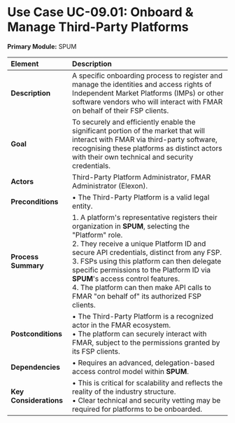 
# Use Case UC-09.01: Onboard & Manage Third-Party Platforms
**Primary Module:** SPUM

| Element             | Description                                                                                                                                                                                                                            |
| :------------------ | :------------------------------------------------------------------------------------------------------------------------------------------------------------------------------------------------------------------------------------ |
| **Description**     | A specific onboarding process to register and manage the identities and access rights of Independent Market Platforms (IMPs) or other software vendors who will interact with FMAR on behalf of their FSP clients.                              |
| **Goal**            | To securely and efficiently enable the significant portion of the market that will interact with FMAR via third-party software, recognising these platforms as distinct actors with their own technical and security credentials.            |
| **Actors**          | Third-Party Platform Administrator, FMAR Administrator (Elexon).                                                                                                                                                                         |
| **Preconditions**   | • The Third-Party Platform is a valid legal entity. |
| **Process Summary** | 1. A platform's representative registers their organization in **SPUM**, selecting the "Platform" role. <br> 2. They receive a unique Platform ID and secure API credentials, distinct from any FSP. <br> 3. FSPs using this platform can then delegate specific permissions to the Platform ID via **SPUM**'s access control features. <br> 4. The platform can then make API calls to FMAR "on behalf of" its authorized FSP clients. |
| **Postconditions**  | • The Third-Party Platform is a recognized actor in the FMAR ecosystem. <br> • The platform can securely interact with FMAR, subject to the permissions granted by its FSP clients. |
| **Dependencies**    | • Requires an advanced, delegation-based access control model within **SPUM**. |
| **Key Considerations** | • This is critical for scalability and reflects the reality of the industry structure. <br> • Clear technical and security vetting may be required for platforms to be onboarded. |
